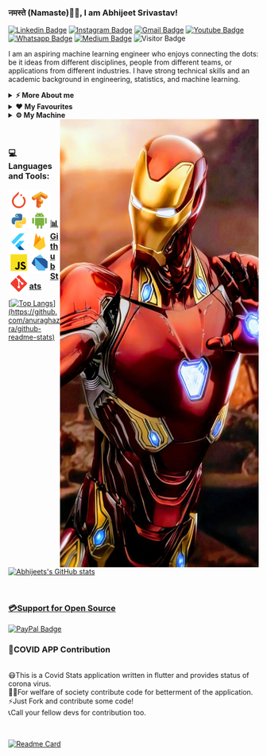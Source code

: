 ### नमस्ते (Namaste)🙏🏻, I am Abhijeet Srivastav!

<!-- Social Badges -->

[![Linkedin Badge](https://img.shields.io/badge/-LinkedIn-0e76a8?style=flat-square&logo=Linkedin&logoColor=white)](https://www.linkedin.com/in/abhijeet-srivastav-02245a18b/)
[![Instagram Badge](https://img.shields.io/badge/-Instagram-e4405f?style=flat-square&logo=Instagram&logoColor=white)](https://instagram.com/abhijeet.codes/)
[![Gmail Badge](https://img.shields.io/badge/Gmail-D14836?style=flat-square&logo=gmail&logoColor=white)](mailto:abhijeetsrivastav292@gmail.com )
[![Youtube Badge](https://img.shields.io/badge/YouTube-FF0000?style=flat-square&logo=youtube&logoColor=white)](https://www.youtube.com/channel/UCpSSZFXUrzE0wMAwZLD5yRg)
[![Whatsapp Badge](https://img.shields.io/badge/WhatsApp-25D366?style=flat-square&logo=whatsapp&logoColor=white)](https://chat.whatsapp.com/EyQtkNlHQgE7AX7MBTkPsm)
[![Medium Badge](https://img.shields.io/badge/Medium-12100E?style=flat-square&logo=medium&logoColor=white)](https://abhijeetsrivastav-techneophyte.medium.com/)
![Visitor Badge](https://visitor-badge.glitch.me/badge?page_id=AbhijeetSrivastav.AbhijeetSrivastav&style=flat-square&color=0088cc)

<!--About me-->

I am an aspiring machine learning engineer who enjoys connecting the dots: be it ideas from different disciplines, people from different teams, or applications from different industries. I have strong technical skills and an academic background in engineering, statistics, and machine learning.


<details>	
  <summary><b>⚡ More About me</b></summary>
  
  <br>
  <p align="middle">
    My passion lies in building AI solutions which take theoretical data science models and helping scale them out to production-level models that can handle terabytes of real-     time data. I am able to jump across verticals to deliver high-performing AI solutions.


  In my graduate studies, I’ve taken on various leadership roles, including position of head researcher of CSI Branch Lucknow, coordinating Google Developer Group, and leading online developer groups and events.


  I also interned at Indian Institute of Technology Kanpur as a Python developer and Cyber Security researcher.

  I am founder of a Indian developer and computer enthusiasts community , Techneophyte

  I'm graduating in April 2022 and I'm interested in full-time machine learning or data science roles. Please feel free to get in touch with me via email at            abhijeetsrivastav292@gmail.com
  
  </p>
  

</details>


<details>	
  <summary><b>♥ My Favourites</b></summary>
  
  <ul>
  <li>💻  I love exploring new tech and building cool stuffs </li>
  <li>📰   Reading & writing diary </li>
  <li>🤖   Building Robots </li>
  </ul>
  
</details>


<details>	
  <summary><b>⚙ My Machine</b></summary>
  
  <ul>
  <li> <b> OS: </b> Linux, Windows 10 </li>
  <li> <b> Laptop: </b> ROG Strix </li>
  <li> <b> Processor: </b> Intel(R) Core(TM) i7-9750H  </li>
  <li> <b> CPU: </b> @ 2.60GHz   2.59 GHz </li>
  <li> <b> Browser: </b> Firefox Web Browser </li>
  <li> <b> Terminal: </b> Linux Shell, CMD </li>
  <li> <b> Code Editor: </b> Pycharm, Jupyter, Android Studio, Atom </li>
  </ul>

</details>

<!-- Image-->

<img align="right" height="900" width="400" alt="Iron Man" src="https://github.com/AbhijeetSrivastav/AbhijeetSrivastav/blob/main/assets/iron_man.jfif" />

<br>
<br>

<!-- Languages and Tools -->

### 💻Languages and Tools:

<a href="https://pytorch.org/" target="_blank"> <img align="left" src="https://github.com/AbhijeetSrivastav/AbhijeetSrivastav/blob/main/LanguageToolsIcon/pytorch/pytorch.svg" alt="pytorch" height="42px"/> </a> 

<a href="https://www.tensorflow.org" target="_blank"> <img align="left" src="https://github.com/AbhijeetSrivastav/AbhijeetSrivastav/blob/main/LanguageToolsIcon/tensorflow/tensorflow.svg" alt="tensorflow" height="42px"/> </a> 

<a href="https://www.python.org" target="_blank"><img align="left" alt="Python" height ="42px" src="https://github.com/AbhijeetSrivastav/AbhijeetSrivastav/blob/main/LanguageToolsIcon/python/python.svg"></a>

<a href="https://developer.android.com" target="_blank"> <img align="left" alt="Android" height ="42px" src="https://github.com/AbhijeetSrivastav/AbhijeetSrivastav/blob/main/LanguageToolsIcon/android/android.svg"> </a>

<a href="https://flutter.dev/" target="_blank"><img align="left" alt="Flutter" height ="42px" src="https://github.com/AbhijeetSrivastav/AbhijeetSrivastav/blob/main/LanguageToolsIcon/flutter/flutter.svg"></a>

<a href="https://firebase.google.com/" target="_blank"> <img align="left" src="https://github.com/AbhijeetSrivastav/AbhijeetSrivastav/blob/main/LanguageToolsIcon/firebase/firebase.svg" alt="firebase" height ="42px"/> </a>

<a href="https://developer.mozilla.org/en-US/docs/Web/JavaScript" target="_blank"> <img align="left" alt="JavaScript" height ="42px"  src="https://github.com/AbhijeetSrivastav/AbhijeetSrivastav/blob/main/LanguageToolsIcon/javascript/javascript.svg"> </a>

<a href="https://dart.dev/" target="_blank"><img align="left" alt="Dart" height ="42px" src="https://github.com/AbhijeetSrivastav/AbhijeetSrivastav/blob/main/LanguageToolsIcon/dart/dart.svg"></a>

<a href="https://git-scm.com/" target="_blank"> <img src="https://github.com/AbhijeetSrivastav/AbhijeetSrivastav/blob/main/LanguageToolsIcon/git-scm/git-scm.svg" align="left" alt="git" height='42px'/> 

<br>
<br>

<!--Github Stats-->

### 📊Github Stats

[![Top Langs](https://github-readme-stats.vercel.app/api/top-langs/?username=AbhijeetSrivastav&layout=compact&theme=radical&align="middle")](https://github.com/anuraghazra/github-readme-stats)

![Abhijeets's GitHub stats](https://github-readme-stats.vercel.app/api?username=AbhijeetSrivastav&show_icons=true&theme=radical&align="middle")

<br>

<!--Support-->

### 💳Support for Open Source   

[![PayPal Badge](https://img.shields.io/badge/PayPal-00457C?style=flat-square&logo=paypal&logoColor=white)](https://paypal.me/abhijeetsrivastav?locale.x=en_GB)


<!--Open Source Contribution Needed-->

### 📱COVID APP Contribution 

  <br>😷This is a Covid Stats application written in flutter and provides status of corona virus.
  <br>💁‍♂️For welfare of society contribute code for betterment of the application.
  <br>⚡Just Fork and contribute some code!
  <br>📞Call your fellow devs for contribution too.
  
  <br>
  
[![Readme Card](https://github-readme-stats.vercel.app/api/pin/?username=AbhijeetSrivastav&repo=Stats-Buddy&theme=radical)](https://github.com/AbhijeetSrivastav/Stats-Buddy)
